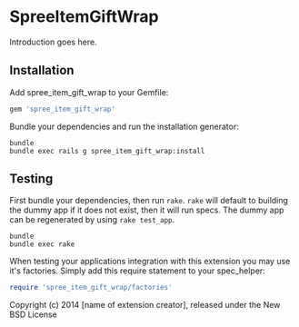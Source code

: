 SpreeItemGiftWrap
=================

Introduction goes here.

Installation
------------

Add spree_item_gift_wrap to your Gemfile:

```ruby
gem 'spree_item_gift_wrap'
```

Bundle your dependencies and run the installation generator:

```shell
bundle
bundle exec rails g spree_item_gift_wrap:install
```

Testing
-------

First bundle your dependencies, then run `rake`. `rake` will default to building the dummy app if it does not exist, then it will run specs. The dummy app can be regenerated by using `rake test_app`.

```shell
bundle
bundle exec rake
```

When testing your applications integration with this extension you may use it's factories.
Simply add this require statement to your spec_helper:

```ruby
require 'spree_item_gift_wrap/factories'
```

Copyright (c) 2014 [name of extension creator], released under the New BSD License
